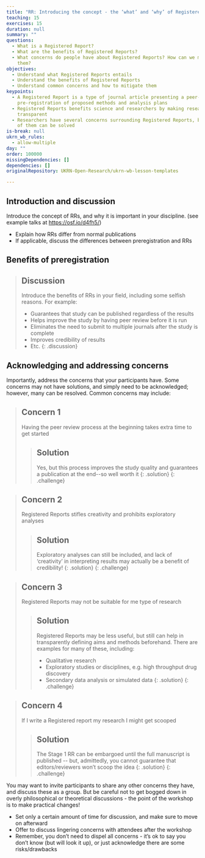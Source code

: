 ```yaml
---
title: "RR: Introducing the concept - the ‘what’ and ‘why’ of Registered Reports"
teaching: 15
exercises: 15
duration: null
summary: ""
questions:
  - What is a Registered Report?
  - What are the benefits of Registered Reports?
  - What concerns do people have about Registered Reports? How can we mitigate
    them?
objectives:
  - Understand what Registered Reports entails
  - Understand the benefits of Registered Reports
  - Understand common concerns and how to mitigate them
keypoints:
  - A Registered Report is a type of journal article presenting a peer-reviewed
    pre-registration of proposed methods and analysis plans
  - Registered Reports benefits science and researchers by making research more
    transparent
  - Researchers have several concerns surrounding Registered Reports, but many
    of them can be solved
is-break: null
ukrn_wb_rules:
  - allow-multiple
day: ""
order: 100000
missingDependencies: []
dependencies: []
originalRepository: UKRN-Open-Research/ukrn-wb-lesson-templates

---
```

## Introduction and discussion
Introduce the concept of RRs, and why it is important in your discipline. (see example talks at https://osf.io/d4fh5/)
- Explain how RRs differ from normal publications
- If applicable, discuss the differences between preregistration and RRs

## Benefits of preregistration 

> ## Discussion
> Introduce the benefits of RRs in your field, including some selfish reasons. For example:
> - Guarantees that study can be published regardless of the results
> - Helps improve the study by having peer review before it is run
> - Eliminates the need to submit to multiple journals after the study is complete
> - Improves credibility of results
> - Etc.
{: .discussion}

## Acknowledging and addressing concerns
Importantly, address the concerns that your participants have. Some concerns may not have solutions, and simply need to be acknowledged; however, many can be resolved. Common concerns may include:

> ## Concern 1
> Having the peer review process at the beginning takes extra time to get started
> > ## Solution
> > Yes, but this process improves the study quality and guarantees a publication at the end--so well worth it
> {: .solution}
{: .challenge}

> ## Concern 2
> Registered Reports stifles creativity and prohibits exploratory analyses
> > ## Solution
> > Exploratory analyses can still be included, and lack of ‘creativity’ in interpreting results may actually be a benefit of credibility!
> {: .solution}
{: .challenge}

> ## Concern 3
> Registered Reports may not be suitable for me type of research
> > ## Solution
> > Registered Reports may be less useful, but still can help in transparently defining aims and methods beforehand. There are examples for many of these, including:
> > - Qualitative research 
> > - Exploratory studies or disciplines, e.g. high throughput drug discovery 
> > - Secondary data analysis or simulated data
> {: .solution}
{: .challenge}

> ## Concern 4
> If I write a Registered report my research I might get scooped
> > ## Solution
> > The Stage 1 RR can be embargoed until the full manuscript is published -- but, admittedly, you cannot guarantee that editors/reviewers won’t scoop the idea
> {: .solution}
{: .challenge}

You may want to invite participants to share any other concerns they have, and discuss these as a group. But be careful not to get bogged down in overly philosophical or theoretical discussions - the point of the workshop is to make practical changes!
- Set only a certain amount of time for discussion, and make sure to move on afterward
- Offer to discuss lingering concerns with attendees after the workshop
- Remember, you don’t need to dispel all concerns - it’s ok to say you don’t know (but will look it up), or just acknowledge there are some risks/drawbacks
